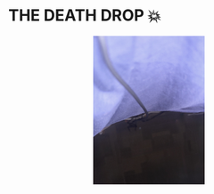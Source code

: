 # THE DEATH DROP 💥

<p align="center">
  <img src="https://github.com/BeyondBinaryMinds/ResilientFixes/blob/main/IMG_8681.jpg?raw=true")
" alt="THE DEATH DROP" width="200"/>
</p>
